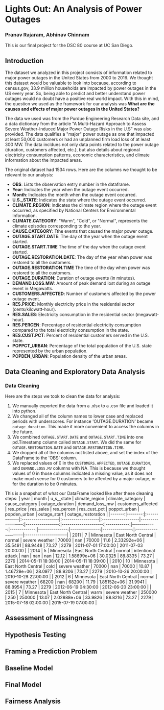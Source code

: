 # Lights Out: An Analysis of Power Outages
### Pranav Rajaram, Abhinav Chinnam

This is our final project for the DSC 80 course at UC San Diego. 

## Introduction
The dataset we analyzed in this project consists of information related to major power outages in the United States from 2000 to 2016. We thought this dataset would be valuable to look into because, according to census.gov, 33.9 million households are impacted by power outages in the US every year. So, being able to predict and better understand power outages would no doubt have a positive real world impact. With this in mind, the question we used as the framework for our analysis was **What are the causes and effects of major power outages in the United States?**

The data we used was from the Purdue Engineering Research Data site, and a data dictionary from the article "A Multi-Hazard Approach to Assess Severe Weather-Induced Major Power Outage Risks in the U.S" was also provided. The data qualifies a "major" power outage as one that impacted at least 50,000 customers or had an unplanned firm load loss of at least 300 MW. The data incldues not only data points related to the power outage (duration, customers affected, etc.), but also details about regional electricity consumption patterns, economic characteristics, and climate information about the impacted areas. 

The original dataset had 1534 rows. Here are the columns we thought to be relevant to our analysis:
 - **OBS**: Lists the observation entry number in the dataframe.
 - **Year**: Indicates the year when the outage event occurred.
 - **Month**: Indicates the month when the outage event occurred.
 - **U.S._STATE**: Indicates the state where the outage event occurred.
 - **CLIMATE.REGION**: Indicates the climate region where the outage event occurred, as specified by National Centers for Environmental Information.
 - **CLIMATE.CATEGORY**: "Warm", "Cold", or "Normal", represents the climate episodes corresponding to the year.
 - **CAUSE.CATEGORY**: Tthe events that caused the major power outage.
 - **OUTAGE.START.DATE**: The day of the year when the outage event started.
 - **OUTAGE.START.TIME** The time of the day when the outage event started.
 - **OUTAGE.RESTORATION.DATE**: The day of the year when power was restored to all the customers.
 - **OUTAGE.RESTORATION.TIME** The time of the day when power was restored to all the customers.
 - **OUTAGE.DURATION**: Duration of outage events (in minutes).
 - **DEMAND.LOSS.MW**: Amount of peak demand lost during an outage event in Megawatts.
 - **CUSTOMERS.AFFECTED**: Number of customers affected by the power outage event.
 - **RES.PRICE**: Monthly electricity price in the residential sector (cents/kilowatt-hour).
 - **RES.SALES**: Electricity consumption in the residential sector (megawatt-hour).
 - **RES.PERCEN**: Percentage of residential electricity consumption compared to the total electricity consumption in the state.
 - **RES.CUST.PCT**: Percent of residential customers served in the U.S. state.
 - **POPPCT_URBAN**: Percentage of the total population of the U.S. state represented by the urban population.
 - **POPDEN_URBAN**: Population density of the urban areas.

## Data Cleaning and Exploratory Data Analysis
### Data Cleaning

Here are the steps we took to clean the data for analysis:
1. We manually exported the data from a .xlsx to a .csv file and loaded it into python.
1. We changed all of the column names to lower case and replaced periods with underscores. For instance 'OUTAGE.DURATION' became `outage_duration`. This made it more convenient to access the columns in the future.
1. We combined `OUTAGE.START.DATE` and `OUTAGE.START.TIME` into one pd.Timestamp column called `OUTAGE.START`. We did the same for `OUTAGE.RESTORATION.DATE` and `OUTAGE.RESTORATION.TIME`.
1. We dropped all of the columns not listed above, and set the index of the DataFrame to the 'OBS' column.
1. We replaced values of 0 in the `CUSTOMERS.AFFECTED`, `OUTAGE.DURATION`, and `DEMAND.LOSS.MV` columns with NA. This is because we thought values of 0 in those columns indicated a missing value, as it does not make much sense for 0 customers to be affected by a major outage, or for the duration to be 0 minutes.

This is a snapshot of what our DataFrame looked like after these cleaning steps:
|   year |   month | u_s__state   | climate_region     | climate_category   | cause_category     |   outage_duration |   demand_loss_mw |   customers_affected |   res_price |   res_sales |   res_percen |   res_cust_pct |   poppct_urban |   popden_urban | outage_start        | outage_restoration   |
|-------:|--------:|:-------------|:-------------------|:-------------------|:-------------------|------------------:|-----------------:|---------------------:|------------:|------------:|-------------:|---------------:|---------------:|---------------:|:--------------------|:---------------------|
|   2011 |       7 | Minnesota    | East North Central | normal             | severe weather     |             70000 |              nan |                70000 |       11.6  | 2.33292e+06 |      35.5491 |        88.9448 |          73.27 |           2279 | 2011-07-01 17:00:00 | 2011-07-03 20:00:00  |
|   2014 |       5 | Minnesota    | East North Central | normal             | intentional attack |               nan |              nan |                  nan |       12.12 | 1.58699e+06 |      30.0325 |        88.8335 |          73.27 |           2279 | 2014-05-11 18:38:00 | 2014-05-11 18:39:00  |
|   2010 |      10 | Minnesota    | East North Central | cold               | severe weather     |             70000 |              nan |                70000 |       10.87 | 1.46729e+06 |      28.0977 |        88.9206 |          73.27 |           2279 | 2010-10-26 20:00:00 | 2010-10-28 22:00:00  |
|   2012 |       6 | Minnesota    | East North Central | normal             | severe weather     |             68200 |              nan |                68200 |       11.79 | 1.85152e+06 |      31.9941 |        88.8954 |          73.27 |           2279 | 2012-06-19 04:30:00 | 2012-06-20 23:00:00  |
|   2015 |       7 | Minnesota    | East North Central | warm               | severe weather     |            250000 |              250 |               250000 |       13.07 | 2.02888e+06 |      33.9826 |        88.8216 |          73.27 |           2279 | 2015-07-18 02:00:00 | 2015-07-19 07:00:00  |

## Assessment of Missingness

## Hypothesis Testing

## Framing a Prediction Problem

## Baseline Model

## Final Model

## Fairness Analysis
